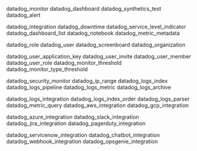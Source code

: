 datadog_monitor
datadog_dashboard
datadog_synthetics_test
datadog_alert

datadog_integration
datadog_downtime
datadog_service_level_indicator
datadog_dashboard_list
datadog_notebook
datadog_metric_metadata

datadog_role
datadog_user
datadog_screenboard
datadog_organization

datadog_user_application_key
datadog_user_invite
datadog_user_member
datadog_user_role
datadog_monitor_threshold
datadog_monitor_type_threshold



datadog_security_monitor
datadog_ip_range
datadog_logs_index
datadog_logs_pipeline
datadog_logs_metric
datadog_logs_archive

datadog_logs_integration
datadog_logs_index_order
datadog_logs_parser
datadog_metric_query
datadog_aws_integration
datadog_gcp_integration

datadog_azure_integration
datadog_slack_integration
datadog_jira_integration
datadog_pagerduty_integration

datadog_servicenow_integration
datadog_chatbot_integration
datadog_webhook_integration
datadog_opsgenie_integration




